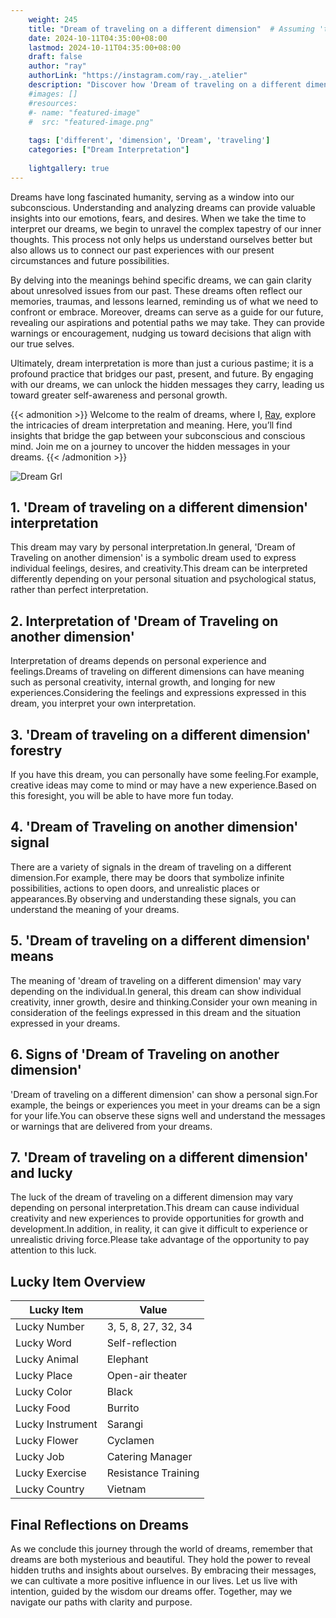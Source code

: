 ```yaml
---
    weight: 245
    title: "Dream of traveling on a different dimension"  # Assuming 'title' column exists
    date: 2024-10-11T04:35:00+08:00
    lastmod: 2024-10-11T04:35:00+08:00
    draft: false
    author: "ray"
    authorLink: "https://instagram.com/ray._.atelier"
    description: "Discover how 'Dream of traveling on a different dimension' can interpret your future and uncover its significant meanings in your life."
    #images: []
    #resources:
    #- name: "featured-image"
    #  src: "featured-image.png"
    
    tags: ['different', 'dimension', 'Dream', 'traveling']
    categories: ["Dream Interpretation"]
    
    lightgallery: true
---
```

    
Dreams have long fascinated humanity, serving as a window into our subconscious. Understanding and analyzing dreams can provide valuable insights into our emotions, fears, and desires. When we take the time to interpret our dreams, we begin to unravel the complex tapestry of our inner thoughts. This process not only helps us understand ourselves better but also allows us to connect our past experiences with our present circumstances and future possibilities.

By delving into the meanings behind specific dreams, we can gain clarity about unresolved issues from our past. These dreams often reflect our memories, traumas, and lessons learned, reminding us of what we need to confront or embrace. Moreover, dreams can serve as a guide for our future, revealing our aspirations and potential paths we may take. They can provide warnings or encouragement, nudging us toward decisions that align with our true selves.

Ultimately, dream interpretation is more than just a curious pastime; it is a profound practice that bridges our past, present, and future. By engaging with our dreams, we can unlock the hidden messages they carry, leading us toward greater self-awareness and personal growth.

{{< admonition >}}
Welcome to the realm of dreams, where I, [Ray](https://instagram.com/ray._.atelier), explore the intricacies of dream interpretation and meaning. Here, you’ll find insights that bridge the gap between your subconscious and conscious mind. Join me on a journey to uncover the hidden messages in your dreams.
{{< /admonition >}}

![Dream Grl](https://cdn.pixabay.com/photo/2017/11/02/03/35/gothic-2910057_1280.jpg "Dream Grl")

## 1. 'Dream of traveling on a different dimension' interpretation
This dream may vary by personal interpretation.In general, 'Dream of Traveling on another dimension' is a symbolic dream used to express individual feelings, desires, and creativity.This dream can be interpreted differently depending on your personal situation and psychological status, rather than perfect interpretation.

## 2. Interpretation of 'Dream of Traveling on another dimension'
Interpretation of dreams depends on personal experience and feelings.Dreams of traveling on different dimensions can have meaning such as personal creativity, internal growth, and longing for new experiences.Considering the feelings and expressions expressed in this dream, you interpret your own interpretation.

## 3. 'Dream of traveling on a different dimension' forestry
If you have this dream, you can personally have some feeling.For example, creative ideas may come to mind or may have a new experience.Based on this foresight, you will be able to have more fun today.

## 4. 'Dream of Traveling on another dimension' signal
There are a variety of signals in the dream of traveling on a different dimension.For example, there may be doors that symbolize infinite possibilities, actions to open doors, and unrealistic places or appearances.By observing and understanding these signals, you can understand the meaning of your dreams.

## 5. 'Dream of traveling on a different dimension' means
The meaning of 'dream of traveling on a different dimension' may vary depending on the individual.In general, this dream can show individual creativity, inner growth, desire and thinking.Consider your own meaning in consideration of the feelings expressed in this dream and the situation expressed in your dreams.

## 6. Signs of 'Dream of Traveling on another dimension'
'Dream of traveling on a different dimension' can show a personal sign.For example, the beings or experiences you meet in your dreams can be a sign for your life.You can observe these signs well and understand the messages or warnings that are delivered from your dreams.

## 7. 'Dream of traveling on a different dimension' and lucky
The luck of the dream of traveling on a different dimension may vary depending on personal interpretation.This dream can cause individual creativity and new experiences to provide opportunities for growth and development.In addition, in reality, it can give it difficult to experience or unrealistic driving force.Please take advantage of the opportunity to pay attention to this luck.

## Lucky Item Overview
| Lucky Item          | Value              |
|---------------|--------------------|
| Lucky Number        | 3, 5, 8, 27, 32, 34  |
| Lucky Word          | Self-reflection |
| Lucky Animal        | Elephant |
| Lucky Place         | Open-air theater     |
| Lucky Color         | Black     |
| Lucky Food          | Burrito      |
| Lucky Instrument    | Sarangi |
| Lucky Flower        | Cyclamen    |
| Lucky Job           | Catering Manager       |
| Lucky Exercise      | Resistance Training  |
| Lucky Country       | Vietnam    |


##  Final Reflections on Dreams

As we conclude this journey through the world of dreams, remember that dreams are both mysterious and beautiful. They hold the power to reveal hidden truths and insights about ourselves. By embracing their messages, we can cultivate a more positive influence in our lives. Let us live with intention, guided by the wisdom our dreams offer. Together, may we navigate our paths with clarity and purpose.
